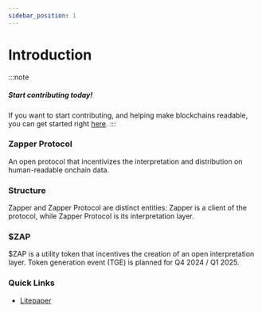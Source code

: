 ```yaml
---
sidebar_position: 1
---
```



# Introduction

:::note
##### Start contributing today!
If you want to start contributing, and helping make blockchains readable, you can get started right [here](/docs/interpretation/contribute).
:::

### Zapper Protocol
An open protocol that incentivizes the interpretation and distribution on human-readable onchain data.

### Structure
Zapper and Zapper Protocol are distinct entities: Zapper is a client of the protocol, while Zapper Protocol is its interpretation layer. 

### $ZAP
$ZAP is a utility token that incentives the creation of an open interpretation layer. Token generation event (TGE) is planned for Q4 2024 / Q1 2025.

### Quick Links
- [Litepaper](/docs/litepaper.md)


